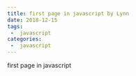 ```yaml
---
title: first page in javascript by Lynn
date: 2018-12-15
tags:
 -  javascript
categories:
 -  javascript
---
```


first page in javascript